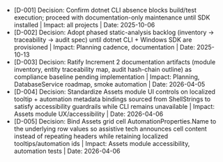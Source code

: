 - [D-001] Decision: Confirm dotnet CLI absence blocks build/test execution; proceed with documentation-only maintenance until SDK installed | Impact: all projects | Date: 2025-10-06
- [D-002] Decision: Adopt phased static-analysis backlog (inventory → traceability → audit spec) until dotnet CLI + Windows SDK are provisioned | Impact: Planning cadence, documentation | Date: 2025-10-13
- [D-003] Decision: Ratify Increment 2 documentation artifacts (module inventory, entity traceability map, audit hash-chain outline) as compliance baseline pending implementation | Impact: Planning, DatabaseService roadmap, smoke automation | Date: 2026-04-05
- [D-004] Decision: Standardize Assets module UI controls on localized tooltip + automation metadata bindings sourced from ShellStrings to satisfy accessibility guardrails while CLI remains unavailable | Impact: Assets module UX/accessibility | Date: 2026-04-06
- [D-005] Decision: Bind Assets grid cell AutomationProperties.Name to the underlying row values so assistive tech announces cell content instead of repeating headers while retaining localized tooltips/automation ids | Impact: Assets module accessibility, automation tests | Date: 2026-04-06

